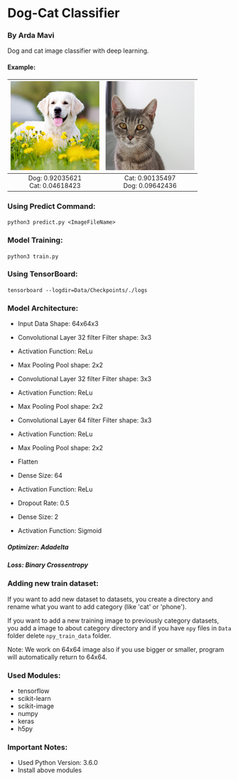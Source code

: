 # Dog-Cat Classifier
### By Arda Mavi

Dog and cat image classifier with deep learning.<br/>

#### Example:
| <img src="test_dog.jpg?raw=true" width="200">|<img src="test_cat.jpg?raw=true" width="200">|
|:-:|:-:|
|Dog: 0.92035621<br/>Cat: 0.04618423|Cat: 0.90135497<br/>Dog: 0.09642436|

### Using Predict Command:
`python3 predict.py <ImageFileName>`

### Model Training:
`python3 train.py`

### Using TensorBoard:
`tensorboard --logdir=Data/Checkpoints/./logs`

### Model Architecture:
- Input Data
Shape: 64x64x3

- Convolutional Layer
32 filter
Filter shape: 3x3

- Activation
Function: ReLu

- Max Pooling
Pool shape: 2x2

- Convolutional Layer
32 filter
Filter shape: 3x3

- Activation
Function: ReLu

- Max Pooling
Pool shape: 2x2

- Convolutional Layer
64 filter
Filter shape: 3x3

- Activation
Function: ReLu

- Max Pooling
Pool shape: 2x2

- Flatten

- Dense
Size: 64

- Activation
Function: ReLu

- Dropout
Rate: 0.5

- Dense
Size: 2

- Activation
Function: Sigmoid

##### Optimizer: Adadelta
##### Loss: Binary Crossentropy

### Adding new train dataset:
If you want to add new dataset to datasets, you create a directory and rename what you want to add category (like 'cat' or 'phone').

If you want to add a new training image to previously category datasets, you add a image to about category directory and if you have `npy` files in `Data` folder delete `npy_train_data` folder.

Note: We work on 64x64 image also if you use bigger or smaller, program will automatically return to 64x64.

### Used Modules:
- tensorflow
- scikit-learn
- scikit-image
- numpy
- keras
- h5py

### Important Notes:
- Used Python Version: 3.6.0
- Install above modules

